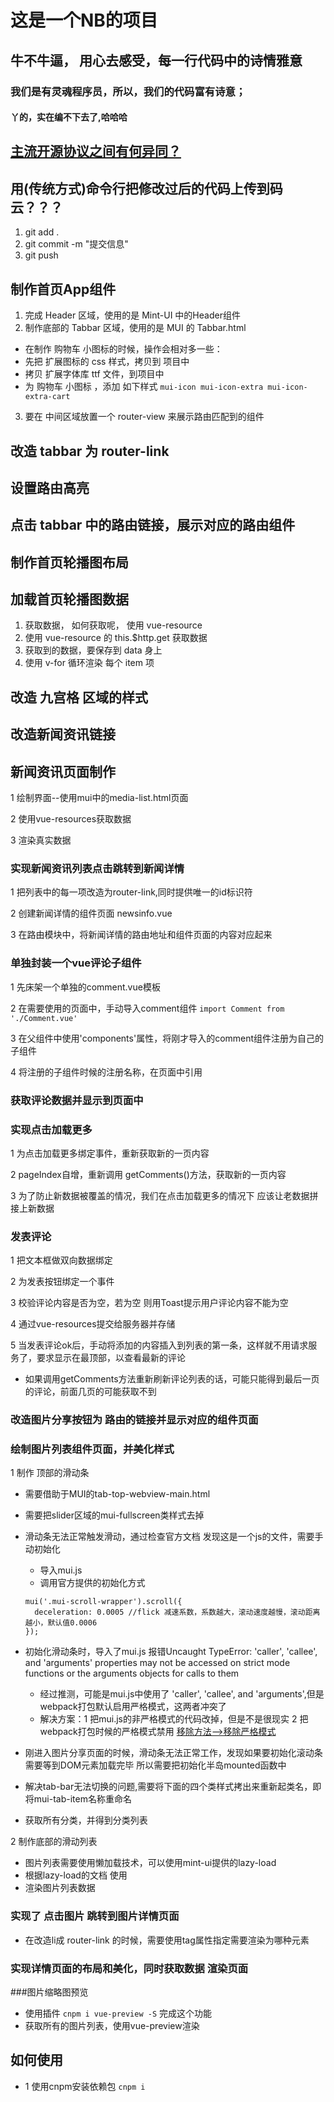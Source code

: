 # 这是一个NB的项目

## 牛不牛逼， 用心去感受，每一行代码中的诗情雅意

### 我们是有灵魂程序员，所以，我们的代码富有诗意；

#### 丫的，实在编不下去了,哈哈哈

## [主流开源协议之间有何异同？](https://www.zhihu.com/question/19568896)

## 用(传统方式)命令行把修改过后的代码上传到码云？？？
1. git add .
2. git commit -m "提交信息"
3. git push

## 制作首页App组件
1. 完成 Header 区域，使用的是 Mint-UI 中的Header组件
2. 制作底部的 Tabbar 区域，使用的是 MUI 的 Tabbar.html
 + 在制作 购物车 小图标的时候，操作会相对多一些：
 + 先把 扩展图标的 css 样式，拷贝到 项目中
 + 拷贝 扩展字体库 ttf 文件，到项目中
 + 为 购物车 小图标 ，添加 如下样式 `mui-icon mui-icon-extra mui-icon-extra-cart`
3. 要在 中间区域放置一个 router-view 来展示路由匹配到的组件

## 改造 tabbar 为 router-link

## 设置路由高亮

## 点击 tabbar 中的路由链接，展示对应的路由组件

## 制作首页轮播图布局

## 加载首页轮播图数据
1. 获取数据， 如何获取呢， 使用 vue-resource
2. 使用 vue-resource 的 this.$http.get 获取数据
3. 获取到的数据，要保存到 data 身上
4. 使用 v-for 循环渲染 每个 item 项

## 改造 九宫格 区域的样式

## 改造新闻资讯链接

## 新闻资讯页面制作
1 绘制界面--使用mui中的media-list.html页面

2 使用vue-resources获取数据

3 渲染真实数据

### 实现新闻资讯列表点击跳转到新闻详情
1 把列表中的每一项改造为router-link,同时提供唯一的id标识符

2 创建新闻详情的组件页面  newsinfo.vue

3 在路由模块中，将新闻详情的路由地址和组件页面的内容对应起来

### 单独封装一个vue评论子组件
1 先床架一个单独的comment.vue模板

2 在需要使用的页面中，手动导入comment组件
`import Comment from './Comment.vue'`

3 在父组件中使用'components'属性，将刚才导入的comment组件注册为自己的子组件

4 将注册的子组件时候的注册名称，在页面中引用

### 获取评论数据并显示到页面中

### 实现点击加载更多
1 为点击加载更多绑定事件，重新获取新的一页内容

2 pageIndex自增，重新调用 getComments()方法，获取新的一页内容

3 为了防止新数据被覆盖的情况，我们在点击加载更多的情况下 应该让老数据拼接上新数据

### 发表评论
1 把文本框做双向数据绑定

2 为发表按钮绑定一个事件

3 校验评论内容是否为空，若为空 则用Toast提示用户评论内容不能为空

4 通过vue-resources提交给服务器并存储

5 当发表评论ok后，手动将添加的内容插入到列表的第一条，这样就不用请求服务了，要求显示在最顶部，以查看最新的评论
+ 如果调用getComments方法重新刷新评论列表的话，可能只能得到最后一页的评论，前面几页的可能获取不到


### 改造图片分享按钮为 路由的链接并显示对应的组件页面

### 绘制图片列表组件页面，并美化样式
1 制作 顶部的滑动条
+ 需要借助于MUI的tab-top-webview-main.html
+ 需要把slider区域的mui-fullscreen类样式去掉
+ 滑动条无法正常触发滑动，通过检查官方文档  发现这是一个js的文件，需要手动初始化
  + 导入mui.js
  + 调用官方提供的初始化方式
  ```
  mui('.mui-scroll-wrapper').scroll({
    deceleration: 0.0005 //flick 减速系数，系数越大，滚动速度越慢，滚动距离越小，默认值0.0006
  });
  ```
+ 初始化滑动条时，导入了mui.js  报错Uncaught TypeError: 'caller', 'callee', and 'arguments' properties may not be accessed on strict mode functions or the arguments objects for calls to them  
  + 经过推测，可能是mui.js中使用了 'caller', 'callee', and 'arguments',但是webpack打包默认启用严格模式，这两者冲突了
  + 解决方案：1 把mui.js的非严格模式的代码改掉，但是不是很现实   2 把webpack打包时候的严格模式禁用 [移除方法-->移除严格模式](https://github.com/yeLer/Vue-Somes/blob/master/vue%E7%AC%94%E8%AE%B0/day8.md)
+ 刚进入图片分享页面的时候，滑动条无法正常工作，发现如果要初始化滚动条  需要等到DOM元素加载完毕   所以需要把初始化半岛mounted函数中

+ 解决tab-bar无法切换的问题,需要将下面的四个类样式拷出来重新起类名，即将mui-tab-item名称重命名

+ 获取所有分类，并得到分类列表

2 制作底部的滑动列表
+ 图片列表需要使用懒加载技术，可以使用mint-ui提供的lazy-load
+ 根据lazy-load的文档  使用
+ 渲染图片列表数据

### 实现了 点击图片  跳转到图片详情页面
+ 在改造li成 router-link 的时候，需要使用tag属性指定需要渲染为哪种元素

### 实现详情页面的布局和美化，同时获取数据  渲染页面

###图片缩略图预览
+ 使用插件 `cnpm i vue-preview -S` 完成这个功能
+ 获取所有的图片列表，使用vue-preview渲染

## 如何使用

  + 1 使用cnpm安装依赖包 `cnpm i`